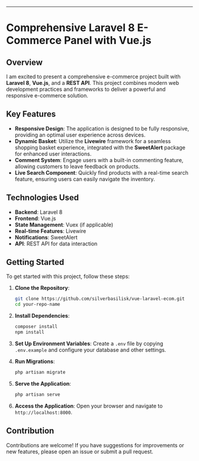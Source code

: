 ---

# Comprehensive Laravel 8 E-Commerce Panel with Vue.js

## Overview

I am excited to present a comprehensive e-commerce project built with **Laravel 8**, **Vue.js**, and a **REST API**. This project combines modern web development practices and frameworks to deliver a powerful and responsive e-commerce solution.

## Key Features

- **Responsive Design**: The application is designed to be fully responsive, providing an optimal user experience across devices.
- **Dynamic Basket**: Utilize the **Livewire** framework for a seamless shopping basket experience, integrated with the **SweetAlert** package for enhanced user interactions.
- **Comment System**: Engage users with a built-in commenting feature, allowing customers to leave feedback on products.
- **Live Search Component**: Quickly find products with a real-time search feature, ensuring users can easily navigate the inventory.

## Technologies Used

- **Backend**: Laravel 8
- **Frontend**: Vue.js
- **State Management**: Vuex (if applicable)
- **Real-time Features**: Livewire
- **Notifications**: SweetAlert
- **API**: REST API for data interaction

## Getting Started

To get started with this project, follow these steps:

1. **Clone the Repository**:
   ```bash
   git clone https://github.com/silverbasilisk/vue-laravel-ecom.git
   cd your-repo-name
   ```

2. **Install Dependencies**:
   ```bash
   composer install
   npm install
   ```

3. **Set Up Environment Variables**:
   Create a `.env` file by copying `.env.example` and configure your database and other settings.

4. **Run Migrations**:
   ```bash
   php artisan migrate
   ```

5. **Serve the Application**:
   ```bash
   php artisan serve
   ```

6. **Access the Application**:
   Open your browser and navigate to `http://localhost:8000`.

## Contribution

Contributions are welcome! If you have suggestions for improvements or new features, please open an issue or submit a pull request.
